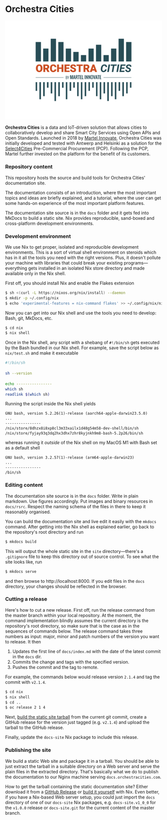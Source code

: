 # Orchestra Cities

![OC Logo](docs/rsrc/OC_Logo_color-300x190.jpg)

**Orchestra Cities** is a data and IoT-driven solution that allows cities to
collaboratively develop and share Smart City Services using Open APIs and
Open Standards. Launched in 2018 by [Martel Innovate](https://www.martel-innovate.com),
Orchestra Cities was initially developed and tested with Antwerp and Helsinki
as a solution for the [Select4Cities](https://www.select4cities.eu/)
Pre-Commercial Procurement (PCP). Following the PCP, Martel further invested
on the platform for the benefit of its customers.


### Repository content

This repository hosts the source and build tools for Orchestra Cities'
documentation site.

The documentation consists of an introduction, where the most important
topics and ideas are briefly explained, and a tutorial, where the user
can get some hands-on experience of the most important platform features.

The documentation site source is in the `docs` folder and it gets fed
into MkDocs to build a static site. Nix provides reproducible, sand-boxed
and cross-platform development environments.


### Development environment

We use Nix to get proper, isolated and reproducible development
environments. This is a sort of virtual shell environment on steroids
which has in it all the tools you need with the right versions. Plus,
it doesn't pollute your machine with libraries that could break your
existing programs—everything gets installed in an isolated Nix store
directory and made available only in the Nix shell.

First off, you should install Nix and enable the Flakes extension

```bash
$ sh <(curl -L https://nixos.org/nix/install) --daemon
$ mkdir -p ~/.config/nix
$ echo 'experimental-features = nix-command flakes' >> ~/.config/nix/nix.conf
```

Now you can get into our Nix shell and use the tools you need to
develop: Bash, git, MkDocs, etc.

```bash
$ cd nix
$ nix shell
```

Once in the Nix shell, any script with a shebang of `#!/bin/sh` gets
executed by the Bash bundled in our Nix shell. For example, save the
script below as `nix/test.sh` and make it executable

```bash
#!/bin/sh

sh --version

echo ----------------
which sh
readlink $(which sh)
```

Running the script inside the Nix shell yields

```
GNU bash, version 5.2.26(1)-release (aarch64-apple-darwin23.5.0)
...
----------------
/nix/store/8dhzx8i8xp8cl3m33xailx1d48g54m58-dev-shell/bin/sh
/nix/store/fyjay93q3dq2hx3dhx7zhr8kyjnkh9m8-bash-5.2p26/bin/sh
```

whereas running it *outside* of the Nix shell on my MacOS M1 with
Bash set as a default shell

```
GNU bash, version 3.2.57(1)-release (arm64-apple-darwin23)
...
----------------
/bin/sh
```


### Editing content

The documentation site source is in the `docs` folder. Write in plain
markdown. Use figures accordingly. Put images and binary resources
in `docs/rsrc`. Respect the naming schema of the files in there to
keep it reasonably organised.

You can build the documentation site and live edit it easily with
the `mkdocs` command. After getting into the Nix shell as explained
earlier, go back to the repository's root directory and run

```bash
$ mkdocs build
```

This will output the whole static site in the `site` directory—there's
a `.gitignore` file to keep this directory out of source control. To
see what the site looks like, run

```bash
$ mkdocs serve
```

and then browse to http://localhost:8000. If you edit files in the
`docs` directory, your changes should be reflected in the browser.


### Cutting a release

Here's how to cut a new release. First off, run the release command
from the master branch within your local repository. At the moment,
the command implementation blindly assumes the current directory is
the repository's root directory, so make sure that is the case as in
the sequences of commands below. The release command takes three
numbers as input: major, minor and patch numbers of the version you
want to release. It then

1. Updates the first line of `docs/index.md` with the date of
    the latest commit in the `docs` dir.
2. Commits the change and tags with the specified version.
3. Pushes the commit and the tag to remote.

For example, the commands below would release version `2.1.4` and
tag the commit with `v2.1.4`.

```bash
$ cd nix
$ nix shell
$ cd ..
$ oc release 2 1 4
```

Next, [build the static site tarball][docs-site] from the current
git commit, create a GitHub release for the version just tagged
(e.g. `v2.1.4`) and upload the tarball to the GitHub release.

Finally, update the `docs-site` Nix package to include this release.


### Publishing the site

We build a static Web site and package it in a tarball. You should
be able to just extract the tarball in a suitable directory on a
Web server and serve the plain files in the extracted directory.
That's basically what we do to publish the documentation to our
Nginx machine serving `docs.orchestracities.com`.

How to get the tarball containing the static documentation site?
Either download it from a [GitHub Release][releases] or [build it
yourself][docs-site] with Nix. Even better, if you have a Nix-based
Web server setup, you could just import the `docs` directory of one
of our `docs-site` Nix packages, e.g. `docs-site.v1_0_0` for the
`v1.0.0` release or `docs-site.git` for the current content of the
master branch.




[docs-site]: ./nix/pkgs/docs-site/docs.md
[releases]: https://github.com/orchestracities/documentation/releases
